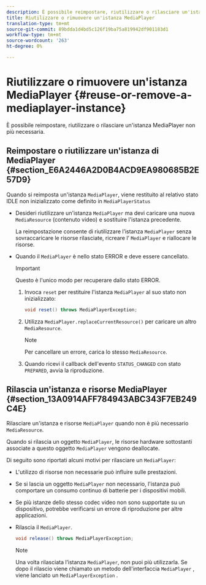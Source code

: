 ```yaml
---
description: È possibile reimpostare, riutilizzare o rilasciare un'istanza MediaPlayer non più necessaria.
title: Riutilizzare o rimuovere un'istanza MediaPlayer
translation-type: tm+mt
source-git-commit: 89bdda1d4bd5c126f19ba75a819942df901183d1
workflow-type: tm+mt
source-wordcount: '263'
ht-degree: 0%

---
```



# Riutilizzare o rimuovere un&#39;istanza MediaPlayer {#reuse-or-remove-a-mediaplayer-instance}

È possibile reimpostare, riutilizzare o rilasciare un&#39;istanza MediaPlayer non più necessaria.

## Reimpostare o riutilizzare un&#39;istanza di MediaPlayer {#section_E6A2446A2D0B4ACD9EA980685B2E57D9}

Quando si reimposta un&#39;istanza `MediaPlayer`, viene restituito al relativo stato IDLE non inizializzato come definito in `MediaPlayerStatus`

* Desideri riutilizzare un&#39;istanza `MediaPlayer` ma devi caricare una nuova `MediaResource` (contenuto video) e sostituire l&#39;istanza precedente.

   La reimpostazione consente di riutilizzare l’istanza `MediaPlayer` senza sovraccaricare le risorse rilasciate, ricreare l’ `MediaPlayer` e riallocare le risorse.

* Quando il `MediaPlayer` è nello stato ERROR e deve essere cancellato.

   >[!IMPORTANT]
   >
   >Questo è l&#39;unico modo per recuperare dallo stato ERROR.

   1. Invoca `reset` per restituire l&#39;istanza `MediaPlayer` al suo stato non inizializzato:

      ```java
      void reset() throws MediaPlayerException; 
      ```

   1. Utilizza `MediaPlayer.replaceCurrentResource()` per caricare un altro `MediaResource`.

      >[!NOTE]
      >
      >Per cancellare un errore, carica lo stesso `MediaResource`.

   1. Quando ricevi il callback dell&#39;evento `STATUS_CHANGED` con stato `PREPARED`, avvia la riproduzione.

## Rilascia un&#39;istanza e risorse MediaPlayer {#section_13A0914AFF784943ABC343F7EB249C4E}

Rilasciare un&#39;istanza e risorse `MediaPlayer` quando non è più necessario `MediaResource`.

Quando si rilascia un oggetto `MediaPlayer`, le risorse hardware sottostanti associate a questo oggetto `MediaPlayer` vengono deallocate.

Di seguito sono riportati alcuni motivi per rilasciare un `MediaPlayer`:

* L&#39;utilizzo di risorse non necessarie può influire sulle prestazioni.
* Se si lascia un oggetto `MediaPlayer` non necessario, l&#39;istanza può comportare un consumo continuo di batterie per i dispositivi mobili.
* Se più istanze dello stesso codec video non sono supportate su un dispositivo, potrebbe verificarsi un errore di riproduzione per altre applicazioni.

* Rilascia il `MediaPlayer`.

   ```java
   void release() throws MediaPlayerException;
   ```

   >[!NOTE]
   >
   >Una volta rilasciata l’istanza `MediaPlayer`, non puoi più utilizzarla. Se dopo il rilascio viene chiamato un metodo dell&#39;interfaccia `MediaPlayer` , viene lanciato un `MediaPlayerException` .